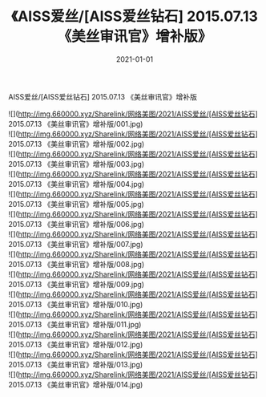 ﻿---
layout: post
title:  《AISS爱丝/[AISS爱丝钻石] 2015.07.13 《美丝审讯官》增补版》
date:   2021-01-01
img: http://img.660000.xyz/Sharelink/网络美图/2021/AISS爱丝/[AISS爱丝钻石] 2015.07.13 《美丝审讯官》增补版/000.jpg
categories: [美女, 清纯, 唯美]
---

AISS爱丝/[AISS爱丝钻石] 2015.07.13 《美丝审讯官》增补版

 ![](http://img.660000.xyz/Sharelink/网络美图/2021/AISS爱丝/[AISS爱丝钻石] 2015.07.13 《美丝审讯官》增补版/001.jpg) <br>![](http://img.660000.xyz/Sharelink/网络美图/2021/AISS爱丝/[AISS爱丝钻石] 2015.07.13 《美丝审讯官》增补版/002.jpg) <br>![](http://img.660000.xyz/Sharelink/网络美图/2021/AISS爱丝/[AISS爱丝钻石] 2015.07.13 《美丝审讯官》增补版/003.jpg) <br>![](http://img.660000.xyz/Sharelink/网络美图/2021/AISS爱丝/[AISS爱丝钻石] 2015.07.13 《美丝审讯官》增补版/004.jpg) <br>![](http://img.660000.xyz/Sharelink/网络美图/2021/AISS爱丝/[AISS爱丝钻石] 2015.07.13 《美丝审讯官》增补版/005.jpg) <br>![](http://img.660000.xyz/Sharelink/网络美图/2021/AISS爱丝/[AISS爱丝钻石] 2015.07.13 《美丝审讯官》增补版/006.jpg) <br>![](http://img.660000.xyz/Sharelink/网络美图/2021/AISS爱丝/[AISS爱丝钻石] 2015.07.13 《美丝审讯官》增补版/007.jpg) <br>![](http://img.660000.xyz/Sharelink/网络美图/2021/AISS爱丝/[AISS爱丝钻石] 2015.07.13 《美丝审讯官》增补版/008.jpg) <br>![](http://img.660000.xyz/Sharelink/网络美图/2021/AISS爱丝/[AISS爱丝钻石] 2015.07.13 《美丝审讯官》增补版/009.jpg) <br>![](http://img.660000.xyz/Sharelink/网络美图/2021/AISS爱丝/[AISS爱丝钻石] 2015.07.13 《美丝审讯官》增补版/010.jpg) <br>![](http://img.660000.xyz/Sharelink/网络美图/2021/AISS爱丝/[AISS爱丝钻石] 2015.07.13 《美丝审讯官》增补版/011.jpg) <br>![](http://img.660000.xyz/Sharelink/网络美图/2021/AISS爱丝/[AISS爱丝钻石] 2015.07.13 《美丝审讯官》增补版/012.jpg) <br>![](http://img.660000.xyz/Sharelink/网络美图/2021/AISS爱丝/[AISS爱丝钻石] 2015.07.13 《美丝审讯官》增补版/013.jpg) <br>![](http://img.660000.xyz/Sharelink/网络美图/2021/AISS爱丝/[AISS爱丝钻石] 2015.07.13 《美丝审讯官》增补版/014.jpg) <br>